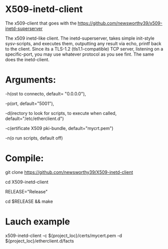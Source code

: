 # X509-inetd-client
The x509-client that goes with the https://github.com/newsworthy39/x509-inetd-superserver

The x509 inetd-like client. The inetd-superserver, takes simple init-style sysv-scripts, and executes them, outputting any result via echo, printf back to the client. Since its a TLS-1.2 (tls1.1-compatible) TCP server, listening on a specific-port, you may use whatever protocol as you see fint. The same does the inetd-client.

# Arguments:
 -h(ost to connecto, default= "0.0.0.0"),
 
 -p(ort, default="5001"),
 
 -d(irectory to look for scripts, to execute when called, default="/etc/etherclient.d")
 
 -c(ertificate X509 pki-bundle, default="mycrt.pem")  
 
 -n(o run scripts, default off)
 
# Compile:
 git clone https://github.com/newsworthy39/X509-inetd-client
 
 cd X509-inetd-client
 
 RELEASE="Release"
 
 cd $RELEASE && make

# Lauch example
 x509-inetd-client -c ${project_loc}/certs/mycert.pem -d ${project_loc}/etherclient.d/facts
 
